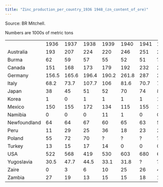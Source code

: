 ```yaml
---
title: "Zinc_production_per_country_1936 1948_(zn_content_of_ore)"
---
```


Source: BR Mitchell.

Numbers are 1000s of metric tons

|              |       |       |       |       |       |      |       |       |      |      |      |      |      |
|--------------|-------|-------|-------|-------|-------|------|-------|-------|------|------|------|------|------|
|              | 1936  | 1937  | 1938  | 1939  | 1940  | 1941 | 1942  | 1943  | 1944 | 1945 | 1946 | 1947 | 1948 |
| Australia    | 193   | 207   | 224   | 220   | 246   | 251  | 224   | 184   | 176  | 153  | 175  | 185  | 194  |
| Burma        | 62    | 59    | 57    | 55    | 52    | 51   | ?     | ?     | ?    | ?    | ?    | ?    | 2    |
| Canada       | 151   | 168   | 173   | 179   | 192   | 232  | 263   | 277   | 250  | 235  | 214  | 189  | 212  |
| Germany      | 156.5 | 165.6 | 196.4 | 190.2 | 261.8 | 287  | 277.7 | 297.5 | ?    | ?    | ?    | ?    | 53.6 |
| Italy        | 68.2  | 73.7  | 107.7 | 106   | 81.6  | 70.7 | 75.9  | 67.9  | 21.2 | 10.3 | 25.4 | 57.8 | 73.5 |
| Japan        | 38    | 45    | 51    | 52    | 70    | 74   | 82    | 91    | 82   | 31   | 21   | 27   | 33   |
| Korea        | 1     | 0     | 1     | 1     | 1     | 1    | 1     | 3     | 2    | ?    | ?    | ?    | 13   |
| Mexico       | 150   | 155   | 172   | 134   | 115   | 155  | 189   | 197   | 219  | 210  | 139  | 196  | 179  |
| Namibia      | 0     | 0     | 0     | 11    | 1     | 0    | 0     | 0     | 0    | 0    | 0    | 0    | 12   |
| Newfoundland | 64    | 64    | 67    | 60    | 65    | 63   | 51    | 60    | 64   | 51   | 49   | 40   | 39   |
| Peru         | 11    | 29    | 25    | 36    | 18    | 23   | 24    | 33    | 49   | 61   | 53   | 58   | 59   |
| Poland       | 55    | 72    | 70    | ?     | ?     | ?    | ?     | ?     | ?    | ?    | 46   | 57   | 71   |
| Turkey       | 13    | 15    | 17    | 14    | 0     | 0    | 0     | 0     | 0    | 0    | 0    | 1    | 2    |
| USA          | 522   | 568   | 419   | 530   | 603   | 680  | 697   | 675   | 652  | 557  | 521  | 578  | 571  |
| Yugoslavia   | 30.5  | 47.7  | 44.5  | 33.1  | 31.8  | ?    | ?     | ?     | ?    | 7.7  | 22.4 | 35   | 36.7 |
| Zaire        | 0     | 3     | 6     | 10    | 25    | 26   | 41    | 47    | 55   | 75   | 89   | 99   | 126  |
| Zambia       | 27    | 19    | 13    | 15    | 15    | 18   | 18    | 17    | 19   | 15   | 17   | 21   | 22   |
